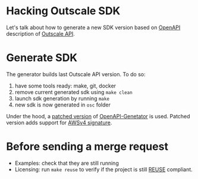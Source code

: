 # Hacking Outscale SDK

Let's talk about how to generate a new SDK version based on [OpenAPI](https://www.openapis.org/) description of [Outscale API](https://github.com/outscale/osc-api).

# Generate SDK

The generator builds last Outscale API version. To do so:

1. have some tools ready: make, git, docker
2. remove current generated sdk using `make clean`
3. launch sdk generation by running `make`
4. new sdk is now generated in `osc` folder

Under the hood, a [patched version](https://github.com/outscale-dev/openapi-generator/tree/go-awsv4-wip) of [OpenAPI-Genetator](https://github.com/OpenAPITools/openapi-generator) is used.
Patched version adds support for [AWSv4 signature](https://docs.aws.amazon.com/general/latest/gr/signature-version-4.html).

# Before sending a merge request

- Examples: check that they are still running
- Licensing: run `make reuse` to verify if the project is still [REUSE](https://reuse.software/) compliant.
